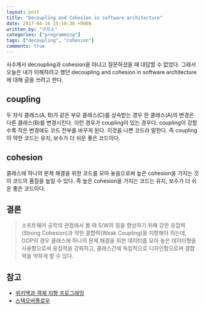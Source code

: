 ```yaml
---
layout: post
title: "Decoupling and Cohesion in software architecture"
date: 2017-04-16 15:10:30 +0900
written_by: "구르소"
categories: ["programming"]
tags: ["decoupling", "cohesion"]
comments: true
---
```


사수께서 decoupling과 cohesion을 아냐고 질문하셨을 때 대답할 수 없었다. 그래서 오늘은 내가 이해하려고 했던 decoupling and cohesion in software architecture에 대해 글을 쓰려고 한다.

## coupling

두 자식 클래스(A, B)가 같은 부모 클래스(C)를 상속받는 경우 한 클래스(A)의 변경은 다른 클래스(B)를 변경시킨다. 이런 경우가 coupling이 있는 경우다. coupling이 강할수록 작은 변경에도 코드 전부를 바꾸게 된다. 이것을 나쁜 코드라 말한다. 즉 coupling이 약한 코드는 유지, 보수가 더 쉬운 좋은 코드이다.

## cohesion

클래스에 하나의 문제 해결을 위한 코드를 모아 놓음으로써 높은 cohesion을 가지는 것이 코드의 품질을 높일 수 있다. 즉 높은 cohesion을 가지는 코드는 유지, 보수가 더 쉬운 좋은 코드이다.

## 결론

> 소프트웨어 공학의 관점에서 볼 때 S/W의 질을 향상하기 위해 강한 응집력(Strong Cohesion)과 약한 결합력(Weak Coupling)을 지향해야 하는데, OOP의 경우 클래스에 하나의 문제 해결을 위한 데이터를 모아 놓은 데이터형을 사용함으로써 응집력을 강화하고, 클래스간에 독립적으로 디자인함으로써 결합력을 약하게 할 수 있다.

## 참고

- [위키백과 객체 지향 프로그래밍](https://ko.wikipedia.org/wiki/%EA%B0%9D%EC%B2%B4_%EC%A7%80%ED%96%A5_%ED%94%84%EB%A1%9C%EA%B7%B8%EB%9E%98%EB%B0%8D)
- [스택오버플로우](http://stackoverflow.com/questions/2881586/cohesion-and-decoupling)


